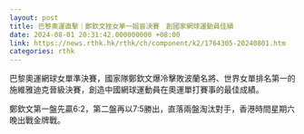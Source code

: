 ```yaml
---
layout: post
title: 巴黎奧運直擊｜鄭欽文挫女單一姐晉決賽　創國家網球運動員佳績
date: 2024-08-01 20:31:42.000000000 +08:00
link: https://news.rthk.hk/rthk/ch/component/k2/1764305-20240801.htm
categories: rthk
---
```


巴黎奧運網球女單準決賽，國家隊鄭欽文爆冷擊敗波蘭名將、世界女單排名第一的施維雅迪克晉級決賽，創造中國網球運動員在奧運單打賽事的最佳成績。

鄭欽文第一盤先贏6:2，第二盤再以7:5勝出，直落兩盤淘汰對手，香港時間星期六晚出戰金牌戰。
